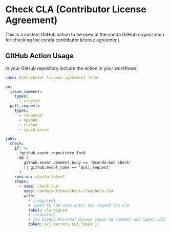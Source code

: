 # Check CLA (Contributor License Agreement)

This is a custom GitHub action to be used in the conda GitHub organization
for checking the conda contributor license agreement.

## GitHub Action Usage

In your GitHub repository include the action in your workflows:

```yaml
name: Contributor license agreement (CLA)

on:
  issue_comment:
    types:
      - created
  pull_request:
    types:
      - reopened
      - opened
      - closed
      - synchronize

jobs:
  check:
    if: >-
      !github.event.repository.fork
      && (
        github.event.comment.body == '@conda-bot check'
        || github.event_name == 'pull_request'
      )
    runs-on: ubuntu-latest
    steps:
      - name: Check CLA
        uses: conda/actions/check-cla@check-cla
        with:
          # [required]
          # label to add when actor has signed the CLA
          label: cla-signed
          # [required]
          # the GitHub Personal Access Token to comment and label with
          token: ${{ secrets.CLA_TOKEN }}
```
